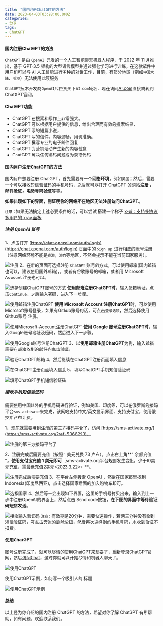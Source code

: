 ```yaml
---
title: "国内注册ChatGPT的方法"
date: 2023-04-03T03:28:00.000Z
categories:
- 分享
tags:
- ChatGPT
---
```


#### 国内注册ChatGPT的方法

 
`ChatGPT` 是由 `OpenAI `开发的一个人工智能聊天机器人程序，于 2022 年 11 月推出，基于 GPT-3.5 架构的大型语言模型并通过强化学习进行训练，在这款软件中用户们可以与 AI 人工智能进行多种的对话工作，目前，有部分地区（例如`中国大陆`、`香港`）无法使用此项服务 


``ChatGPT``技术开发商``OpenAI``斥巨资买下``AI.com``域名，现在访问[AI.com](https://ai.com)直接跳转到ChatGPT官网。 



#### ChatGPT功能

- ChatGPT 在搜索和写作上非常强大。
- ChatGPT 可以根据用户提供的信息，给出合理而有效的搜索结果，
- ChatGPT 写的短篇小说，
- ChatGPT 写的信件，内容通畅，用词准确。
- ChatGPT 撰写专业的电子邮件回复
- ChatGPT 为营销活动产生新的内容创意
- ChatGPT 解决任何编码问题或为获取代码



#### 国内用户注册ChatGPT的方法

 国内用户想要注册 ChatGPT，首先需要有一个**网络环境**，例如``美国``；然后，需要一个可以接收短信验证码的手机号码，之后就可以打开 ChatGPT 的网站**注册 ，邮件验证，电话号码验证**等等。

 **如果出现如下的界面，则证明你的网络所在地区无法注册访问ChatGPT。**

``注意：``如果无法搞定上述必要条件的话，可以尝试
搭建一个梯子  [x-ui：支持多协议多用户的 xray 面板](https://www.sunpeiwen.com/archives/396.html)  

##### 注册 OpenAI 账号

 1、点击打开 [https://chat.openai.com/auth/login](https://chat.openai.com/auth/login) 页面中的 ``` Sign up  ```进行相应的账号注册（注意网络环境不能是``香港``，``澳门``等地区，不然会提示不能在当前国家服务）。

![注册](https://www.pythonthree.com/wp-content/uploads/2023/02/1676427587-%E6%B3%A8%E5%86%8COpenAI%E8%B4%A6%E5%8F%B7.png) 
2、在新的页面可选择注册 `ChatGPT` 账号的方式，可以使用邮箱(国内邮箱也可以，建议使用国外邮箱)，，或者有谷歌账号的邮箱，或者用 Microsoft Account 注册也可以。

![选择创建ChatGPT账号的方式](https://www.pythonthree.com/wp-content/uploads/2023/02/1676427844-%E9%80%89%E6%8B%A9%E5%88%9B%E5%BB%BAChatGPT%E8%B4%A6%E5%8F%B7%E7%9A%84%E6%96%B9%E5%BC%8F.png)
**使用邮箱注册ChatGPT时**，输入邮箱地址，点击``` Continue ```，之后输入密码，进入下一步骤。

![使用邮箱注册ChatGPT](https://www.pythonthree.com/wp-content/uploads/2023/02/1676428115-%E4%BD%BF%E7%94%A8%E9%82%AE%E7%AE%B1%E6%B3%A8%E5%86%8CChatGPT.png )
**使用 Microsoft Account 注册ChatGPT时**，可以使用Microsoft账号登录，如果有Github账号的话，可点击`登录选项`，然后选择使用Github账号 注册。

![使用Microsoft-Account注册ChatGPT](https://www.pythonthree.com/wp-content/uploads/2023/02/1676428134-%E4%BD%BF%E7%94%A8Microsoft-Account%E6%B3%A8%E5%86%8CChatGPT.png)
**使用 Google 账号注册ChatGPT时**，输入Google账号地址及密码，然后进入下一步骤。

![使用Google账号注册ChatGPT](https://www.pythonthree.com/wp-content/uploads/2023/02/1676428153-%E4%BD%BF%E7%94%A8Google%E8%B4%A6%E5%8F%B7%E6%B3%A8%E5%86%8CChatGPT.png)
3、以**使用邮箱注册ChatGPT**为例，输入邮箱需要在邮箱收到的邮件内点击验证，

![验证ChatGPT邮箱](https://www.pythonthree.com/wp-content/uploads/2023/02/1676431622-%E9%AA%8C%E8%AF%81ChatGPT%E9%82%AE%E7%AE%B1.png )
4、然后继续在ChatGPT注册页面填入信息

![在ChatGPT注册页面填入信息](https://www.pythonthree.com/wp-content/uploads/2023/02/1676431710-%E5%9C%A8ChatGPT%E6%B3%A8%E5%86%8C%E9%A1%B5%E9%9D%A2%E5%A1%AB%E5%85%A5%E4%BF%A1%E6%81%AF.png) 
5、填写ChatGPT手机短信验证码

![填写ChatGPT手机短信验证码](https://www.pythonthree.com/wp-content/uploads/2023/02/1676431788-%E5%A1%AB%E5%86%99ChatGPT%E6%89%8B%E6%9C%BA%E7%9F%AD%E4%BF%A1%E9%AA%8C%E8%AF%81%E7%A0%81.png)


##### 接收手机短信验证码

 需要使用中国以外的手机号码进行验证，例如美国、印度等，可以在俄罗斯的接码平台```sms-activate```来完成，该网站支持中文/英文显示界面，支持支付宝，使用俄罗斯卢布计费。

 1、现在就需要用到注册的第三方接码平台了，访问[ ](https://sms-activate.org/?ref=5366293)[https://sms-activate.org/](https://sms-activate.org/?ref=5366293)。

![注册的第三方接码平台了](https://www.pythonthree.com/wp-content/uploads/2023/02/1676432063-%E6%B3%A8%E5%86%8C%E7%9A%84%E7%AC%AC%E4%B8%89%E6%96%B9%E6%8E%A5%E7%A0%81%E5%B9%B3%E5%8F%B0%E4%BA%86.png) 

2、注册完成后需要充值（按照 1 美元兑换 73 卢布），点击右上角**“ 余额充值 ”**，使用支付宝充值 1 美元即可**（sms-activate.org平台规则发生变化，少于10美元充值，需最低充值2美元<2023.3.22>）**。

![注册完成后需要充值](https://www.pythonthree.com/wp-content/uploads/2023/02/1676432200-%E6%B3%A8%E5%86%8C%E5%AE%8C%E6%88%90%E5%90%8E%E9%9C%80%E8%A6%81%E5%85%85%E5%80%BC.png )
3、在平台左侧搜索 OpenAI ，然后在国家那里找到Indonesia(印度尼西亚)，点击选择国家后面的加入购物车即可。

![选择国家](https://www.pythonthree.com/wp-content/uploads/2023/02/1676432316-1676429348918.png) 
4、然后等一会出现如下界面，这里的手机号拷贝出来，输入到上一步中注册OpenAI的界面上，然后点击 Send code按钮，**在下图的界面中等待验证码短信发送**。

![接收输入验证码](https://www.pythonthree.com/wp-content/uploads/2023/02/1676433066-%E6%8E%A5%E6%94%B6%E8%BE%93%E5%85%A5%E9%AA%8C%E8%AF%81%E7%A0%81.jpg) 
```注意：```有效期是20分钟，需要快速操作，若两三分钟没有收到短信验证码，可点击旁边的删除按钮，然后再次选择别的手机号码，未收到验证不扣费。

 
 

#### 使用ChatGPT

 账号注册完成了，就可以尽情的使用ChatGPT来玩耍了，重新登录ChatGPT官网，然后[访问Chat](https://chat.openai.com)，这时你就可以开始尽情和机器人聊天了。

![使用ChatGPT](https://www.pythonthree.com/wp-content/uploads/2023/02/1676433542-%E4%BD%BF%E7%94%A8ChatGPT.png)

使用ChatGPT示例，如何写一个吸引人的 标题

![使用ChatGPT示例](https://www.pythonthree.com/wp-content/uploads/2023/02/1676440083-%E4%BD%BF%E7%94%A8ChatGPT%E7%A4%BA%E4%BE%8B.png)

#### 总结

 以上是为你介绍的国内注册 ChatGPT 的方法，希望对你了解 ChatGPT 有所帮助，如有问题，欢迎联系我们。
